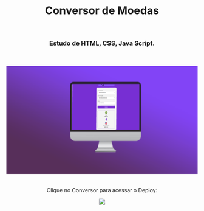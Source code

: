 <h1 align="center">
  Conversor de Moedas </h1>
<br>
<h3 align="center">Estudo de HTML, CSS, Java Script.</h3>
<br>
<br>

<div align="center">
  <img width="600px" src="assets/Novo Projeto (2).png">
</div>
<br>
<div align="center">
  
  <p>Clique no Conversor para acessar o Deploy:</p>
<a href="[https://servicosgeraisds.netlify.app](https://cheery-cat-a63fa6.netlify.app/)" target="_blank"><img width= "100" src="https://m.media-amazon.com/images/I/81cm52hr+XL.png"></a>
</div>

